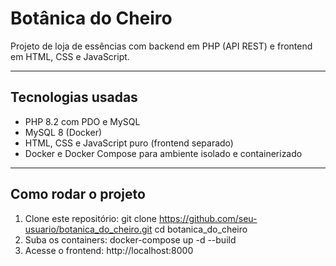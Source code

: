 # Botânica do Cheiro

Projeto de loja de essências com backend em PHP (API REST) e frontend em HTML, CSS e JavaScript.

---

## Tecnologias usadas

- PHP 8.2 com PDO e MySQL
- MySQL 8 (Docker)
- HTML, CSS e JavaScript puro (frontend separado)
- Docker e Docker Compose para ambiente isolado e containerizado

---

## Como rodar o projeto

1. Clone este repositório:
   git clone https://github.com/seu-usuario/botanica_do_cheiro.git
   cd botanica_do_cheiro
2. Suba os containers:
    docker-compose up -d --build
3. Acesse o frontend:
    http://localhost:8000